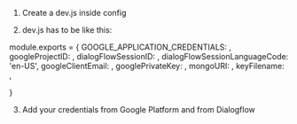  1. Create a dev.js inside config
 
 2. dev.js has to be like this:

 module.exports = {
  GOOGLE_APPLICATION_CREDENTIALS: ,
  googleProjectID:  ,
  dialogFlowSessionID: ,
  dialogFlowSessionLanguageCode: 'en-US',
  googleClientEmail: ,
  googlePrivateKey:   ,
  mongoURI:  ,
  keyFilename:  ,
  
}

3. Add your credentials from Google Platform and from Dialogflow